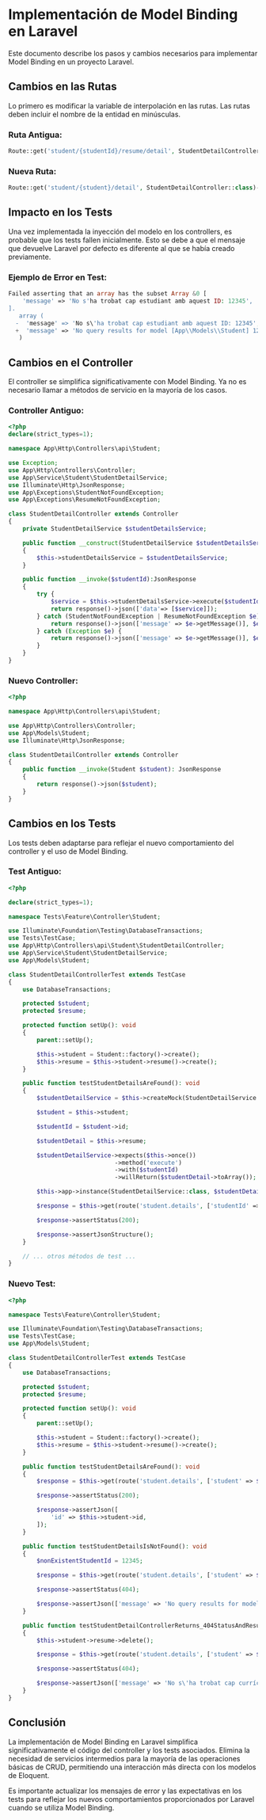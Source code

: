 # Implementación de Model Binding en Laravel

Este documento describe los pasos y cambios necesarios para implementar Model Binding en un proyecto Laravel.

## Cambios en las Rutas

Lo primero es modificar la variable de interpolación en las rutas. Las rutas deben incluir el nombre de la entidad en minúsculas.

### Ruta Antigua:
```php
Route::get('student/{studentId}/resume/detail', StudentDetailController::class)->name('student.details');
```

### Nueva Ruta:
```php
Route::get('student/{student}/detail', StudentDetailController::class)->name('student.details');
```

## Impacto en los Tests

Una vez implementada la inyección del modelo en los controllers, es probable que los tests fallen inicialmente. Esto se debe a que el mensaje que devuelve Laravel por defecto es diferente al que se había creado previamente.

### Ejemplo de Error en Test:
```php
Failed asserting that an array has the subset Array &0 [
    'message' => 'No s'ha trobat cap estudiant amb aquest ID: 12345',
].
   array (
  -  'message' => 'No s\'ha trobat cap estudiant amb aquest ID: 12345',
  +  'message' => 'No query results for model [App\\Models\\Student] 12345',
   )
```

## Cambios en el Controller

El controller se simplifica significativamente con Model Binding. Ya no es necesario llamar a métodos de servicio en la mayoría de los casos.

### Controller Antiguo:
```php
<?php
declare(strict_types=1);

namespace App\Http\Controllers\api\Student;

use Exception;
use App\Http\Controllers\Controller;
use App\Service\Student\StudentDetailService;
use Illuminate\Http\JsonResponse;
use App\Exceptions\StudentNotFoundException;
use App\Exceptions\ResumeNotFoundException;

class StudentDetailController extends Controller
{
    private StudentDetailService $studentDetailsService;

    public function __construct(StudentDetailService $studentDetailsService)
    {
        $this->studentDetailsService = $studentDetailsService;
    }

    public function __invoke($studentId):JsonResponse
    {
        try {
            $service = $this->studentDetailsService->execute($studentId);
            return response()->json(['data'=> [$service]]);
        } catch (StudentNotFoundException | ResumeNotFoundException $e) {
            return response()->json(['message' => $e->getMessage()], $e->getCode());
        } catch (Exception $e) {
            return response()->json(['message' => $e->getMessage()], $e->getCode() ?: 500);
        }
    }
}
```

### Nuevo Controller:
```php
<?php

namespace App\Http\Controllers\api\Student;

use App\Http\Controllers\Controller;
use App\Models\Student;
use Illuminate\Http\JsonResponse;

class StudentDetailController extends Controller
{
    public function __invoke(Student $student): JsonResponse
    {
        return response()->json($student);
    }
}
```

## Cambios en los Tests

Los tests deben adaptarse para reflejar el nuevo comportamiento del controller y el uso de Model Binding.

### Test Antiguo:
```php
<?php

declare(strict_types=1);

namespace Tests\Feature\Controller\Student;

use Illuminate\Foundation\Testing\DatabaseTransactions;
use Tests\TestCase;
use App\Http\Controllers\api\Student\StudentDetailController;
use App\Service\Student\StudentDetailService;
use App\Models\Student;

class StudentDetailControllerTest extends TestCase
{
    use DatabaseTransactions;

    protected $student;
    protected $resume;

    protected function setUp(): void
    {
        parent::setUp();

        $this->student = Student::factory()->create();
        $this->resume = $this->student->resume()->create();
    }

    public function testStudentDetailsAreFound(): void
    {
        $studentDetailService = $this->createMock(StudentDetailService::class);

        $student = $this->student;

        $studentId = $student->id;

        $studentDetail = $this->resume;

        $studentDetailService->expects($this->once())
                              ->method('execute')
                              ->with($studentId)
                              ->willReturn($studentDetail->toArray());

        $this->app->instance(StudentDetailService::class, $studentDetailService);

        $response = $this->get(route('student.details', ['studentId' => $studentId]));

        $response->assertStatus(200);

        $response->assertJsonStructure();
    }

    // ... otros métodos de test ...
}
```

### Nuevo Test:
```php
<?php

namespace Tests\Feature\Controller\Student;

use Illuminate\Foundation\Testing\DatabaseTransactions;
use Tests\TestCase;
use App\Models\Student;

class StudentDetailControllerTest extends TestCase
{
    use DatabaseTransactions;

    protected $student;
    protected $resume;

    protected function setUp(): void
    {
        parent::setUp();

        $this->student = Student::factory()->create();
        $this->resume = $this->student->resume()->create();
    }

    public function testStudentDetailsAreFound(): void
    {
        $response = $this->get(route('student.details', ['student' => $this->student]));

        $response->assertStatus(200);

        $response->assertJson([
            'id' => $this->student->id,
        ]);
    }

    public function testStudentDetailsIsNotFound(): void
    {
        $nonExistentStudentId = 12345;

        $response = $this->get(route('student.details', ['student' => $nonExistentStudentId]));

        $response->assertStatus(404);

        $response->assertJson(['message' => 'No query results for model [App\\Models\\Student] ' . $nonExistentStudentId]);
    }

    public function testStudentDetailControllerReturns_404StatusAndResumeNotFoundExceptionMessageForValidStudentWithoutResume(): void
    {
        $this->student->resume->delete();

        $response = $this->get(route('student.details', ['student' => $this->student]));

        $response->assertStatus(404);

        $response->assertJson(['message' => 'No s\'ha trobat cap currículum per a l\'estudiant amb id: ' . $this->student->id]);
    }
}
```

## Conclusión

La implementación de Model Binding en Laravel simplifica significativamente el código del controller y los tests asociados. Elimina la necesidad de servicios intermedios para la mayoría de las operaciones básicas de CRUD, permitiendo una interacción más directa con los modelos de Eloquent.

Es importante actualizar los mensajes de error y las expectativas en los tests para reflejar los nuevos comportamientos proporcionados por Laravel cuando se utiliza Model Binding.

